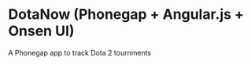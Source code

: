DotaNow (Phonegap + Angular.js + Onsen UI)
==========================================

A Phonegap app to track Dota 2 tournments
